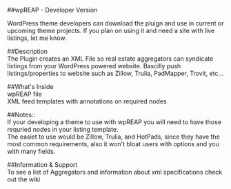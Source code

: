 ##wpREAP - Developer Version    

WordPress theme developers can download the pluign and use in current or upcoming theme projects. If you plan on using it and need a site with live listings, let me know.

##Description         
The Plugin creates an XML File so real estate aggregators can syndicate listings from your WordPress powered website. Bascilly push listings/properties to website such as Zillow, Trulia, PadMapper, Trovit, etc...      

##What's Inside     
wpREAP file        
XML feed templates with annotations on required nodes

##Notes::      
If your developing a theme to use with wpREAP you will need to have those requried nodes in your listing template.    
The easiet to use would be Zillow, Trulia, and HotPads, since they have the most common requirements, also it won't bloat users with options and you with many fields.     

##Information & Support     
To see a list of Aggregators and information about xml specifications check out the wiki 
